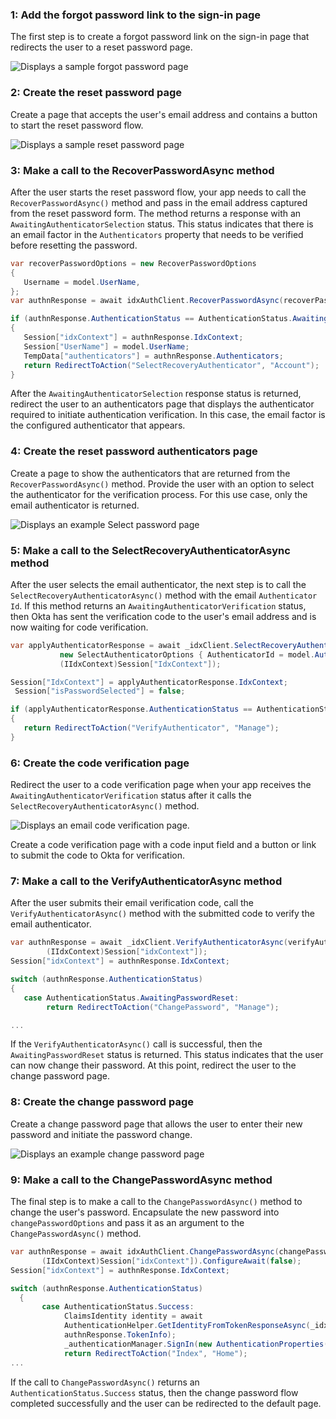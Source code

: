 ### 1: Add the forgot password link to the sign-in page

The first step is to create a forgot password link on the sign-in page that redirects the user to a reset password page.

<div class="half">

![Displays a sample forgot password page](/img/oie-embedded-sdk/oie-embedded-sdk-use-case-pwd-recovery-screenshot-forgot.png)

</div>

### 2: Create the reset password page

Create a page that accepts the user's email address and contains a button to start the reset password flow.

<div class="half">

![Displays a sample reset password page](/img/oie-embedded-sdk/oie-embedded-sdk-use-case-pwd-recovery-screenshot-reset.png)

</div>

### 3: Make a call to the RecoverPasswordAsync method

After the user starts the reset password flow, your app needs to call the
`RecoverPasswordAsync()` method and pass in the email address captured from the reset password form.
The method returns a response with an `AwaitingAuthenticatorSelection` status. This status indicates that there is an email factor in the `Authenticators` property that needs to be verified before resetting the password.

```csharp
var recoverPasswordOptions = new RecoverPasswordOptions
{
   Username = model.UserName,
};
var authnResponse = await idxAuthClient.RecoverPasswordAsync(recoverPasswordOptions);

if (authnResponse.AuthenticationStatus == AuthenticationStatus.AwaitingAuthenticatorSelection)
{
   Session["idxContext"] = authnResponse.IdxContext;
   Session["UserName"] = model.UserName;
   TempData["authenticators"] = authnResponse.Authenticators;
   return RedirectToAction("SelectRecoveryAuthenticator", "Account");
}
```

After the `AwaitingAuthenticatorSelection` response status is returned, redirect the user to an authenticators page that displays the authenticator required to initiate authentication verification. In this case, the email factor is the configured authenticator that appears.

### 4: Create the reset password authenticators page

Create a page to show the authenticators that are returned from the `RecoverPasswordAsync()` method. Provide the user with an option to select the authenticator for the verification process. For this use case, only the email authenticator is returned.

<div class="half">

![Displays an example Select password page](/img/oie-embedded-sdk/oie-embedded-sdk-use-case-pwd-recovery-screenshot-choose-auth.png)

</div>

### 5: Make a call to the SelectRecoveryAuthenticatorAsync method

After the user selects the email authenticator, the next step is to call the `SelectRecoveryAuthenticatorAsync()` method with the email `Authenticator Id`.
If this method returns an `AwaitingAuthenticatorVerification` status, then Okta has sent the verification code to the user's email address and is now waiting for code verification.

```csharp
var applyAuthenticatorResponse = await _idxClient.SelectRecoveryAuthenticatorAsync(
           new SelectAuthenticatorOptions { AuthenticatorId = model.AuthenticatorId },
           (IIdxContext)Session["IdxContext"]);

Session["IdxContext"] = applyAuthenticatorResponse.IdxContext;
 Session["isPasswordSelected"] = false;

if (applyAuthenticatorResponse.AuthenticationStatus == AuthenticationStatus.AwaitingAuthenticatorVerification)
{
   return RedirectToAction("VerifyAuthenticator", "Manage");
}
```

### 6: Create the code verification page

Redirect the user to a code verification page when your app receives the `AwaitingAuthenticatorVerification` status after it calls the `SelectRecoveryAuthenticatorAsync()` method.

<div class="half">

![Displays an email code verification page.](/img/oie-embedded-sdk/oie-embedded-sdk-use-case-all-verify-email-code.png)

</div>

Create a code verification page with a code input field and a button or link to submit the code to Okta for verification.

### 7: Make a call to the VerifyAuthenticatorAsync method

After the user submits their email verification code, call the `VerifyAuthenticatorAsync()` method with the submitted code to verify the email authenticator.

```csharp
var authnResponse = await _idxClient.VerifyAuthenticatorAsync(verifyAuthenticatorOptions,
        (IIdxContext)Session["idxContext"]);
Session["idxContext"] = authnResponse.IdxContext;

switch (authnResponse.AuthenticationStatus)
{
   case AuthenticationStatus.AwaitingPasswordReset:
        return RedirectToAction("ChangePassword", "Manage");

...
```

If the `VerifyAuthenticatorAsync()` call is successful, then the `AwaitingPasswordReset` status is returned. This status indicates that the user can now change their password. At this point, redirect the user to the change password page.

### 8: Create the change password page

Create a change password page that allows the user to enter their new password and initiate the password change.

<div class="half">

![Displays an example change password page](/img/oie-embedded-sdk/oie-embedded-sdk-use-case-pwd-recovery-screenshot-change-pwd.png)

</div>

### 9: Make a call to the ChangePasswordAsync method

The final step is to make a call to the `ChangePasswordAsync()` method to change the user's password. Encapsulate the new password into `changePasswordOptions` and pass it as an argument to the `ChangePasswordAsync()` method.

```csharp
var authnResponse = await idxAuthClient.ChangePasswordAsync(changePasswordOptions,
       (IIdxContext)Session["idxContext"]).ConfigureAwait(false);
Session["idxContext"] = authnResponse.IdxContext;

switch (authnResponse.AuthenticationStatus)
  {
       case AuthenticationStatus.Success:
            ClaimsIdentity identity = await
            AuthenticationHelper.GetIdentityFromTokenResponseAsync(_idxClient.Configuration,
            authnResponse.TokenInfo);
            _authenticationManager.SignIn(new AuthenticationProperties(), identity);
            return RedirectToAction("Index", "Home");
...
```

If the call to `ChangePasswordAsync()` returns an `AuthenticationStatus.Success` status, then the change password flow completed successfully and the user can be redirected to the default page.
